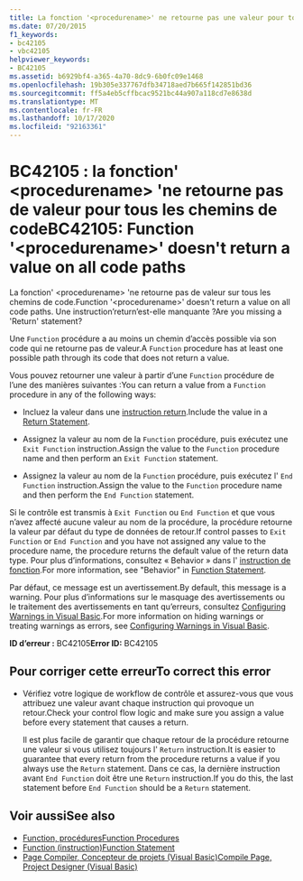 ```yaml
---
title: La fonction '<procedurename>' ne retourne pas une valeur pour tous les chemins de code
ms.date: 07/20/2015
f1_keywords:
- bc42105
- vbc42105
helpviewer_keywords:
- BC42105
ms.assetid: b6929bf4-a365-4a70-8dc9-6b0fc09e1468
ms.openlocfilehash: 19b305e337767dfb34718aed7b665f142851bd36
ms.sourcegitcommit: ff5a4eb5cffbcac9521bc44a907a118cd7e8638d
ms.translationtype: MT
ms.contentlocale: fr-FR
ms.lasthandoff: 10/17/2020
ms.locfileid: "92163361"
---
```

# <a name="bc42105-function-procedurename-doesnt-return-a-value-on-all-code-paths"></a><span data-ttu-id="c013d-102">BC42105 : la fonction' \<procedurename> 'ne retourne pas de valeur pour tous les chemins de code</span><span class="sxs-lookup"><span data-stu-id="c013d-102">BC42105: Function '\<procedurename>' doesn't return a value on all code paths</span></span>

<span data-ttu-id="c013d-103">La fonction' \<procedurename> 'ne retourne pas de valeur sur tous les chemins de code.</span><span class="sxs-lookup"><span data-stu-id="c013d-103">Function '\<procedurename>' doesn't return a value on all code paths.</span></span> <span data-ttu-id="c013d-104">Une instruction’return’est-elle manquante ?</span><span class="sxs-lookup"><span data-stu-id="c013d-104">Are you missing a 'Return' statement?</span></span>

 <span data-ttu-id="c013d-105">Une `Function` procédure a au moins un chemin d’accès possible via son code qui ne retourne pas de valeur.</span><span class="sxs-lookup"><span data-stu-id="c013d-105">A `Function` procedure has at least one possible path through its code that does not return a value.</span></span>

 <span data-ttu-id="c013d-106">Vous pouvez retourner une valeur à partir d’une `Function` procédure de l’une des manières suivantes :</span><span class="sxs-lookup"><span data-stu-id="c013d-106">You can return a value from a `Function` procedure in any of the following ways:</span></span>

- <span data-ttu-id="c013d-107">Incluez la valeur dans une [instruction return](../statements/return-statement.md).</span><span class="sxs-lookup"><span data-stu-id="c013d-107">Include the value in a [Return Statement](../statements/return-statement.md).</span></span>

- <span data-ttu-id="c013d-108">Assignez la valeur au nom de la `Function` procédure, puis exécutez une `Exit Function` instruction.</span><span class="sxs-lookup"><span data-stu-id="c013d-108">Assign the value to the `Function` procedure name and then perform an `Exit Function` statement.</span></span>

- <span data-ttu-id="c013d-109">Assignez la valeur au nom de la `Function` procédure, puis exécutez l' `End Function` instruction.</span><span class="sxs-lookup"><span data-stu-id="c013d-109">Assign the value to the `Function` procedure name and then perform the `End Function` statement.</span></span>

 <span data-ttu-id="c013d-110">Si le contrôle est transmis à `Exit Function` ou `End Function` et que vous n’avez affecté aucune valeur au nom de la procédure, la procédure retourne la valeur par défaut du type de données de retour.</span><span class="sxs-lookup"><span data-stu-id="c013d-110">If control passes to `Exit Function` or `End Function` and you have not assigned any value to the procedure name, the procedure returns the default value of the return data type.</span></span> <span data-ttu-id="c013d-111">Pour plus d’informations, consultez « Behavior » dans l' [instruction de fonction](../statements/function-statement.md).</span><span class="sxs-lookup"><span data-stu-id="c013d-111">For more information, see "Behavior" in [Function Statement](../statements/function-statement.md).</span></span>

 <span data-ttu-id="c013d-112">Par défaut, ce message est un avertissement.</span><span class="sxs-lookup"><span data-stu-id="c013d-112">By default, this message is a warning.</span></span> <span data-ttu-id="c013d-113">Pour plus d’informations sur le masquage des avertissements ou le traitement des avertissements en tant qu’erreurs, consultez [Configuring Warnings in Visual Basic](/visualstudio/ide/configuring-warnings-in-visual-basic).</span><span class="sxs-lookup"><span data-stu-id="c013d-113">For more information on hiding warnings or treating warnings as errors, see [Configuring Warnings in Visual Basic](/visualstudio/ide/configuring-warnings-in-visual-basic).</span></span>

 <span data-ttu-id="c013d-114">**ID d’erreur :** BC42105</span><span class="sxs-lookup"><span data-stu-id="c013d-114">**Error ID:** BC42105</span></span>

## <a name="to-correct-this-error"></a><span data-ttu-id="c013d-115">Pour corriger cette erreur</span><span class="sxs-lookup"><span data-stu-id="c013d-115">To correct this error</span></span>

- <span data-ttu-id="c013d-116">Vérifiez votre logique de workflow de contrôle et assurez-vous que vous attribuez une valeur avant chaque instruction qui provoque un retour.</span><span class="sxs-lookup"><span data-stu-id="c013d-116">Check your control flow logic and make sure you assign a value before every statement that causes a return.</span></span>

     <span data-ttu-id="c013d-117">Il est plus facile de garantir que chaque retour de la procédure retourne une valeur si vous utilisez toujours l' `Return` instruction.</span><span class="sxs-lookup"><span data-stu-id="c013d-117">It is easier to guarantee that every return from the procedure returns a value if you always use the `Return` statement.</span></span> <span data-ttu-id="c013d-118">Dans ce cas, la dernière instruction avant `End Function` doit être une `Return` instruction.</span><span class="sxs-lookup"><span data-stu-id="c013d-118">If you do this, the last statement before `End Function` should be a `Return` statement.</span></span>

## <a name="see-also"></a><span data-ttu-id="c013d-119">Voir aussi</span><span class="sxs-lookup"><span data-stu-id="c013d-119">See also</span></span>

- [<span data-ttu-id="c013d-120">Function, procédures</span><span class="sxs-lookup"><span data-stu-id="c013d-120">Function Procedures</span></span>](../../programming-guide/language-features/procedures/function-procedures.md)
- [<span data-ttu-id="c013d-121">Function (instruction)</span><span class="sxs-lookup"><span data-stu-id="c013d-121">Function Statement</span></span>](../statements/function-statement.md)
- [<span data-ttu-id="c013d-122">Page Compiler, Concepteur de projets (Visual Basic)</span><span class="sxs-lookup"><span data-stu-id="c013d-122">Compile Page, Project Designer (Visual Basic)</span></span>](/visualstudio/ide/reference/compile-page-project-designer-visual-basic)
